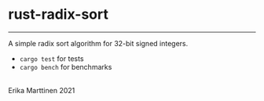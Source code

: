 # rust-radix-sort

---

A simple radix sort algorithm for 32-bit signed integers.
- `cargo test` for tests
- `cargo bench` for benchmarks


\
Erika Marttinen 2021





